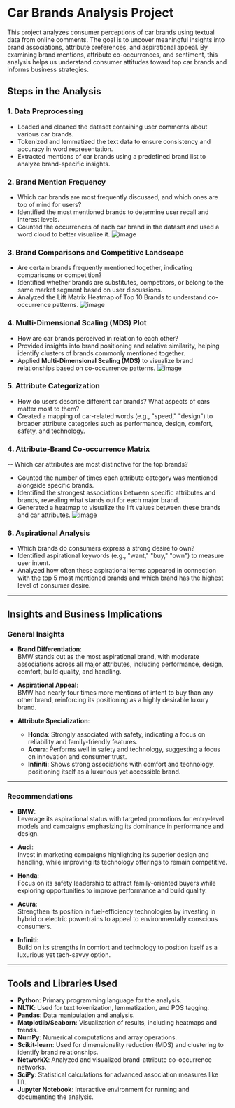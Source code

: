 # Car Brands Analysis Project

This project analyzes consumer perceptions of car brands using textual data from online comments. The goal is to uncover meaningful insights into brand associations, attribute preferences, and aspirational appeal. By examining brand mentions, attribute co-occurrences, and sentiment, this analysis helps us understand consumer attitudes toward top car brands and informs business strategies.

## Steps in the Analysis

### 1. Data Preprocessing

- Loaded and cleaned the dataset containing user comments about various car brands.
- Tokenized and lemmatized the text data to ensure consistency and accuracy in word representation.
- Extracted mentions of car brands using a predefined brand list to analyze brand-specific insights.

### 2. Brand Mention Frequency

- Which car brands are most frequently discussed, and which ones are top of mind for users?
- Identified the most mentioned brands to determine user recall and interest levels.
- Counted the occurrences of each car brand in the dataset and used a word cloud to better visualize it.
![image](https://github.com/user-attachments/assets/326614e2-795e-4073-a7c7-c1b40fe080c2)

### 3. Brand Comparisons and Competitive Landscape

- Are certain brands frequently mentioned together, indicating comparisons or competition?
- Identified whether brands are substitutes, competitors, or belong to the same market segment based on user discussions.
- Analyzed the Lift Matrix Heatmap of Top 10 Brands to understand co-occurrence patterns.
![image](https://github.com/user-attachments/assets/1e34e70c-b54d-42a2-8ff7-6deae327a0cc)


### 4. Multi-Dimensional Scaling (MDS) Plot

- How are car brands perceived in relation to each other?
- Provided insights into brand positioning and relative similarity, helping identify clusters of brands commonly mentioned together.
- Applied **Multi-Dimensional Scaling (MDS)** to visualize brand relationships based on co-occurrence patterns.
![image](https://github.com/user-attachments/assets/c27cbde3-5669-4836-8ba1-44711783c9dc)

### 5. Attribute Categorization

- How do users describe different car brands? What aspects of cars matter most to them?
- Created a mapping of car-related words (e.g., "speed," "design") to broader attribute categories such as performance, design, comfort, safety, and technology.

### 4. Attribute-Brand Co-occurrence Matrix

-- Which car attributes are most distinctive for the top brands?
- Counted the number of times each attribute category was mentioned alongside specific brands.
- Identified the strongest associations between specific attributes and brands, revealing what stands out for each major brand.
- Generated a heatmap to visualize the lift values between these brands and car attributes.
![image](https://github.com/user-attachments/assets/96eacce5-3aea-48ea-9a1f-17b6a1db78cc)

### 6. Aspirational Analysis

- Which brands do consumers express a strong desire to own?
- Identified aspirational keywords (e.g., "want," "buy," "own") to measure user intent.
- Analyzed how often these aspirational terms appeared in connection with the top 5 most mentioned brands and which brand has the highest level of consumer desire.

---

## Insights and Business Implications

### General Insights
- **Brand Differentiation**:  
  BMW stands out as the most aspirational brand, with moderate associations across all major attributes, including performance, design, comfort, build quality, and handling.

- **Aspirational Appeal**:  
  BMW had nearly four times more mentions of intent to buy than any other brand, reinforcing its positioning as a highly desirable luxury brand.

- **Attribute Specialization**:
  - **Honda**: Strongly associated with safety, indicating a focus on reliability and family-friendly features.
  - **Acura**: Performs well in safety and technology, suggesting a focus on innovation and consumer trust.
  - **Infiniti**: Shows strong associations with comfort and technology, positioning itself as a luxurious yet accessible brand.

---

### Recommendations
- **BMW**:  
  Leverage its aspirational status with targeted promotions for entry-level models and campaigns emphasizing its dominance in performance and design.

- **Audi**:  
  Invest in marketing campaigns highlighting its superior design and handling, while improving its technology offerings to remain competitive.

- **Honda**:  
  Focus on its safety leadership to attract family-oriented buyers while exploring opportunities to improve performance and build quality.

- **Acura**:  
  Strengthen its position in fuel-efficiency technologies by investing in hybrid or electric powertrains to appeal to environmentally conscious consumers.

- **Infiniti**:  
  Build on its strengths in comfort and technology to position itself as a luxurious yet tech-savvy option.

---

## Tools and Libraries Used

- **Python**: Primary programming language for the analysis.
- **NLTK**: Used for text tokenization, lemmatization, and POS tagging.
- **Pandas**: Data manipulation and analysis.
- **Matplotlib/Seaborn**: Visualization of results, including heatmaps and trends.
- **NumPy**: Numerical computations and array operations.
- **Scikit-learn**: Used for dimensionality reduction (MDS) and clustering to identify brand relationships.
- **NetworkX**: Analyzed and visualized brand-attribute co-occurrence networks.
- **SciPy**: Statistical calculations for advanced association measures like lift.
- **Jupyter Notebook**: Interactive environment for running and documenting the analysis.
